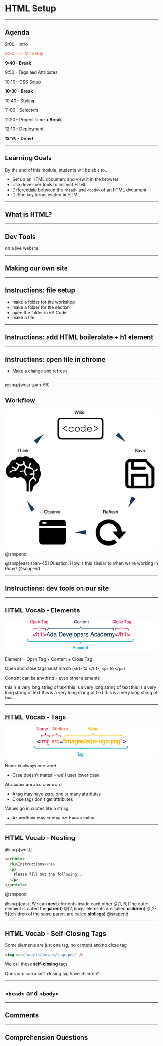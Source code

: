 # HTML Setup

---

## Agenda

9:00 - Intro

<span style="color: #EF654A">9:20 - HTML Setup</span>

**9:40 - Break**

9:50 - Tags and Attributes

10:10 - CSS Setup

**10:30 - Break**

10:40 - Styling

11:00 - Selectors

11:20 - Project Time **+ Break**

12:10 - Deployment

**12:30 - Done!**

---

## Learning Goals

By the end of this module, students will be able to...

- Set up an HTML document and view it in the browser
- Use developer tools to inspect HTML
- Differentiate between the `<head>` and `<body>` of an HTML document
- Define key terms related to HTML

---

## What is HTML?

---

## Dev Tools

on a live website

---

## Making our own site

---

## Instructions: file setup

- make a folder for the workshop
- make a folder for the section
- open the folder in VS Code
- make a file

---

## Instructions: add HTML boilerplate + h1 element

---

## Instructions: open file in chrome

- Make a change and refresh

---



@snap[west span-55]
## Workflow

<!-- https://www.draw.io/#G1ELMm8QyMA8CIdgTxyifjE5ZiB6As2aXh -->
![webdev workflow](assets/images/HTML-developer-flow.png)
@snapend

@snap[east span-45]
Question: How is this similar to when we're working in Ruby?
@snapend

---

## Instructions: dev tools on our site

---

## HTML Vocab - Elements

<!-- https://www.draw.io/#G1flliSXhehhQJ2Et3rkxicG4bTQzxKeMO -->

![html element vocab](assets/images/HTML-vocab-element.png)

Element = Open Tag + Content + Close Tag

Open and close tags must match (`<h1>` to `</h1>`, `<p>` to `</p>`)

Content can be anything - even other elements!

this is a very long string of text this is a very long string of text this is a very long string of text this is a very long string of text this is a very long string of text 

---

## HTML Vocab - Tags

<!-- https://www.draw.io/#G1flliSXhehhQJ2Et3rkxicG4bTQzxKeMO -->

![html tag vocab](assets/images/HTML-vocab-tag.png)

Name is always one word

- Case doesn't matter - we'll user lower case

Attributes are also one word

- A tag may have zero, one or many attributes
- Close tags don't get attributes

Values go in quotes like a string

- An attribute may or may not have a value

---

## HTML Vocab - Nesting

@snap[west]
```html
<article>
  <h1>Instructions</h1>
  <p>
    Please fill out the following...
  </p>
</article>
```
@snapend

@snap[east]
We can **nest** elements inside each other
@[1, 6](The outer element is called the **parent**)
@[2](inner elements are called **children**)
@[2-5](children of the same parent are called **siblings**)
@snapend

---

## HTML Vocab - Self-Closing Tags

Some elements are just one tag, no content and no close tag

```html
<img src="assets/images/logo.png" />
```

We call these **self-closing** tags

Question: can a self-closing tag have children?

---

## `<head>` and `<body>`

---

## Comments

---

## Comprehension Questions
